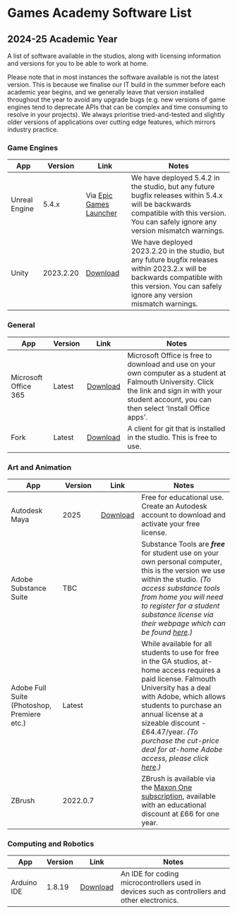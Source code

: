 # Games Academy Software List 
## 2024-25 Academic Year

A list of software available in the studios, along with licensing information and versions for you to be able to work at home. 

Please note that in most instances the software available is not the latest version. This is because we finalise our IT build in the summer before each academic year begins, and we generally leave that version installed throughout the year to avoid any upgrade bugs (e.g. new versions of game engines tend to deprecate APIs that can be complex and time consuming to resolve in your projects). We always prioritise tried-and-tested and slightly older versions of applications over cutting edge features, which mirrors industry practice. 

### Game Engines

| App| Version | Link | Notes |
| ----------- | ----------- |----------- |----------- |
| Unreal Engine| 5.4.x | Via [Epic Games Launcher](https://store.epicgames.com/en-US/download) | We have deployed 5.4.2 in the studio, but any future bugfix releases within 5.4.x will be backwards compatible with this version. You can safely ignore any version mismatch warnings. 
| Unity | 2023.2.20 | [Download](https://unity.com/kr/releases/editor/whats-new/2023.2.20) | We have deployed 2023.2.20 in the studio, but any future bugfix releases within 2023.2.x will be backwards compatible with this version. You can safely ignore any version mismatch warnings.

### General

| App| Version | Link | Notes |
| ----------- | ----------- |----------- |----------- |
| Microsoft Office 365 | Latest | [Download](https://www.office.com/) | Microsoft Office is free to download and use on your own computer as a student at Falmouth University. Click the link and sign in with your student account, you can then select 'Install Office apps'.
| Fork | Latest | [Download](https://git-fork.com/) | A client for git that is installed in the studio. This is free to use.

### Art and Animation

| App| Version | Link | Notes |
| ----------- | ----------- |----------- |----------- |
| Autodesk Maya | 2025 | [Download](https://www.autodesk.com/education/edu-software/overview?sorting=featured&filters=individual) | Free for educational use. Create an Autodesk account to download and activate your free license. 
| Adobe Substance Suite | TBC | | Substance Tools are _**free**_ for student use on your own personal computer, this is the version we use within the studio. _(To access substance tools from home you will need to register for a student substance license via their webpage which can be found [here](https://www.substance3d.com/education/).)_
| Adobe Full Suite (Photoshop, Premiere etc.) | Latest | | While available for all students to use for free in the GA studios, at-home access requires a paid license. Falmouth University has a deal with Adobe, which allows students to purchase an annual license at a sizeable discount - £64.47/year. _(To purchase the cut-price deal for at-home Adobe access, please click [here](https://softwareregistration.falmouth.ac.uk/).)_
| ZBrush | 2022.0.7 | | ZBrush is available via the [Maxon One subscription](https://www.maxon.net/en/educational-licenses), available with an educational discount at £66 for one year.

### Computing and Robotics

| App| Version | Link | Notes |
| ----------- | ----------- |----------- |----------- |
| Arduino IDE | 1.8.19 | [Download](https://www.arduino.cc/en/software) | An IDE for coding microcontrollers used in devices such as controllers and other electronics.
